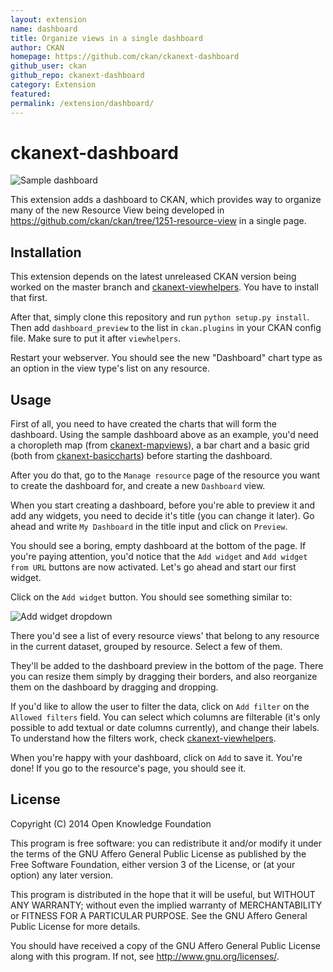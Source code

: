 ```yaml
---
layout: extension
name: dashboard
title: Organize views in a single dashboard
author: CKAN
homepage: https://github.com/ckan/ckanext-dashboard
github_user: ckan
github_repo: ckanext-dashboard
category: Extension
featured: 
permalink: /extension/dashboard/
---
```



ckanext-dashboard
=================

![Sample dashboard](doc/sample-dashboard.png)

This extension adds a dashboard to CKAN, which provides way to organize many of
the new Resource View being developed in
https://github.com/ckan/ckan/tree/1251-resource-view in a single page.

Installation
------------

This extension depends on the latest unreleased CKAN version being worked on
the master branch and
[ckanext-viewhelpers](//github.com/ckan/ckanext-viewhelpers). You have to
install that first.

After that, simply clone this repository and run ```python setup.py install```.
Then add ```dashboard_preview``` to the list in ```ckan.plugins``` in your CKAN
config file. Make sure to put it after ```viewhelpers```.

Restart your webserver. You should see the new "Dashboard" chart type as an
option in the view type's list on any resource.

Usage
-----

First of all, you need to have created the charts that will form the dashboard.
Using the sample dashboard above as an example, you'd need a choropleth map
(from [ckanext-mapviews](https://github.com/ckan/ckanext-mapviews)), a bar
chart and a basic grid (both from
[ckanext-basiccharts](https://github.com/ckan/ckanext-basiccharts)) before
starting the dashboard.

After you do that, go to the ```Manage resource``` page of the resource you
want to create the dashboard for, and create a new ```Dashboard``` view.

When you start creating a dashboard, before you're able to preview it and add
any widgets, you need to decide it's title (you can change it later). Go ahead
and write ```My Dashboard``` in the title input and click on ```Preview```.

You should see a boring, empty dashboard at the bottom of the page. If you're
paying attention, you'd notice that the ```Add widget``` and ```Add widget from
URL``` buttons are now activated. Let's go ahead and start our first widget.

Click on the ```Add widget``` button. You should see something similar to:

![Add widget dropdown](doc/add-widget.png)

There you'd see a list of every resource views' that belong to any resource in
the current dataset, grouped by resource. Select a few of them.

They'll be added to the dashboard preview in the bottom of the page. There you
can resize them simply by dragging their borders, and also reorganize them on
the dashboard by dragging and dropping.

If you'd like to allow the user to filter the data, click on `Add filter` on
the `Allowed filters` field. You can select which columns are filterable
(it's only possible to add textual or date columns currently), and change their
labels. To understand how the filters work, check
[ckanext-viewhelpers](//github.com/ckan/ckanext-viewhelpers/#filters).

When you're happy with your dashboard, click on ```Add``` to save it. You're
done! If you go to the resource's page, you should see it.

License
-------

Copyright (C) 2014 Open Knowledge Foundation

This program is free software: you can redistribute it and/or modify
it under the terms of the GNU Affero General Public License as published
by the Free Software Foundation, either version 3 of the License, or
(at your option) any later version.

This program is distributed in the hope that it will be useful,
but WITHOUT ANY WARRANTY; without even the implied warranty of
MERCHANTABILITY or FITNESS FOR A PARTICULAR PURPOSE.  See the
GNU Affero General Public License for more details.

You should have received a copy of the GNU Affero General Public License
along with this program.  If not, see <http://www.gnu.org/licenses/>.

